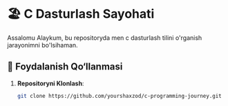# 🏖️ C Dasturlash Sayohati

Assalomu Alaykum, bu repositoryda men c dasturlash tilini o'rganish jarayonimni bo'lsihaman.

## 📖 Foydalanish Qo‘llanmasi

1. **Repositoryni Klonlash**:
   ```bash
   git clone https://github.com/yourshaxzod/c-programming-journey.git
